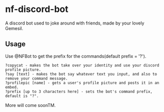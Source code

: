 # nf-discord-bot
A discord bot used to joke around with friends, made by your lovely Gemesil.

## Usage
Use @NFBot to get the prefix for the commands(default prefix = '?').
```
?copycat - makes the bot take over your identity and use your discord profile picture.
?say [text] - makes the bot say whatever text you input, and also to remove your command message.
?profilepic [name] - gets a user's profile picture and posts it in an embed.
?prefix [up to 3 characters here] - sets the bot's command prefix, default is "?".
```

More will come soonTM.
